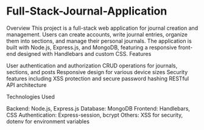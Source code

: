 # Full-Stack-Journal-Application

Overview
This project is a full-stack web application for journal creation and management. Users can create accounts, write journal entries, organize them into sections, and manage their personal journals. The application is built with Node.js, Express.js, and MongoDB, featuring a responsive front-end designed with Handlebars and custom CSS.
Features

User authentication and authorization
CRUD operations for journals, sections, and posts
Responsive design for various device sizes
Security features including XSS protection and secure password hashing
RESTful API architecture

Technologies Used

Backend: Node.js, Express.js
Database: MongoDB
Frontend: Handlebars, CSS
Authentication: Express-session, bcrypt
Others: XSS for security, dotenv for environment variables
